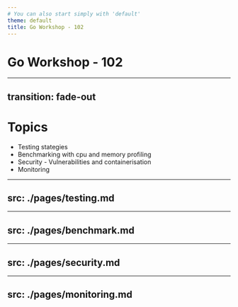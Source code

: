```yaml
---
# You can also start simply with 'default'
theme: default
title: Go Workshop - 102
---
```


# Go Workshop - 102

<!--
The last comment block of each slide will be treated as slide notes. It will be visible and editable in Presenter Mode along with the slide. [Read more in the docs](https://sli.dev/guide/syntax.html#notes)
-->

---
transition: fade-out
---

# Topics
- Testing stategies
- Benchmarking with cpu and memory profiling
- Security - Vulnerabilities and containerisation
- Monitoring

---
src: ./pages/testing.md
---

---
src: ./pages/benchmark.md
---

---
src: ./pages/security.md
---

---
src: ./pages/monitoring.md
---
